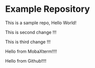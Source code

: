 # Example Repository 
This is a sample repo, Hello World!

This is second change !!!

This is third change !!!

Hello from MobaXterm!!!!

Hello from Github!!!!
